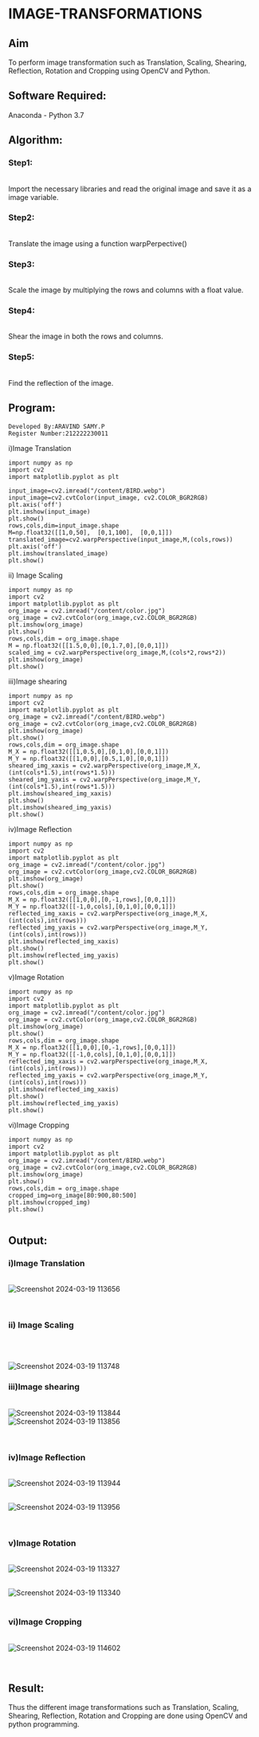 # IMAGE-TRANSFORMATIONS


## Aim
To perform image transformation such as Translation, Scaling, Shearing, Reflection, Rotation and Cropping using OpenCV and Python.

## Software Required:
Anaconda - Python 3.7

## Algorithm:
### Step1:
<br>Import the necessary libraries and read the original image and save it as a image variable.



### Step2:
<br>Translate the image using a function warpPerpective()



### Step3:
<br>Scale the image by multiplying the rows and columns with a float value.



### Step4:
<br>Shear the image in both the rows and columns.



### Step5:
<br>Find the reflection of the image.



## Program:
```
Developed By:ARAVIND SAMY.P
Register Number:212222230011
```
i)Image Translation

```
import numpy as np
import cv2
import matplotlib.pyplot as plt

input_image=cv2.imread("/content/BIRD.webp")
input_image=cv2.cvtColor(input_image, cv2.COLOR_BGR2RGB)
plt.axis('off')
plt.imshow(input_image)
plt.show()
rows,cols,dim=input_image.shape
M=np.float32([[1,0,50],  [0,1,100],  [0,0,1]])
translated_image=cv2.warpPerspective(input_image,M,(cols,rows))
plt.axis('off')
plt.imshow(translated_image)
plt.show()
```
ii) Image Scaling
```
import numpy as np
import cv2
import matplotlib.pyplot as plt
org_image = cv2.imread("/content/color.jpg")
org_image = cv2.cvtColor(org_image,cv2.COLOR_BGR2RGB)
plt.imshow(org_image)
plt.show()
rows,cols,dim = org_image.shape
M = np.float32([[1.5,0,0],[0,1.7,0],[0,0,1]])
scaled_img = cv2.warpPerspective(org_image,M,(cols*2,rows*2))
plt.imshow(org_image)
plt.show()
```


iii)Image shearing
```
import numpy as np
import cv2
import matplotlib.pyplot as plt
org_image = cv2.imread("/content/BIRD.webp")
org_image = cv2.cvtColor(org_image,cv2.COLOR_BGR2RGB)
plt.imshow(org_image)
plt.show()
rows,cols,dim = org_image.shape
M_X = np.float32([[1,0.5,0],[0,1,0],[0,0,1]])
M_Y = np.float32([[1,0,0],[0.5,1,0],[0,0,1]])
sheared_img_xaxis = cv2.warpPerspective(org_image,M_X,(int(cols*1.5),int(rows*1.5)))
sheared_img_yaxis = cv2.warpPerspective(org_image,M_Y,(int(cols*1.5),int(rows*1.5)))
plt.imshow(sheared_img_xaxis)
plt.show()
plt.imshow(sheared_img_yaxis)
plt.show()
```


iv)Image Reflection
```
import numpy as np
import cv2
import matplotlib.pyplot as plt
org_image = cv2.imread("/content/color.jpg")
org_image = cv2.cvtColor(org_image,cv2.COLOR_BGR2RGB)
plt.imshow(org_image)
plt.show()
rows,cols,dim = org_image.shape
M_X = np.float32([[1,0,0],[0,-1,rows],[0,0,1]])
M_Y = np.float32([[-1,0,cols],[0,1,0],[0,0,1]])
reflected_img_xaxis = cv2.warpPerspective(org_image,M_X,(int(cols),int(rows)))
reflected_img_yaxis = cv2.warpPerspective(org_image,M_Y,(int(cols),int(rows)))
plt.imshow(reflected_img_xaxis)
plt.show()
plt.imshow(reflected_img_yaxis)
plt.show()

```



v)Image Rotation
```
import numpy as np
import cv2
import matplotlib.pyplot as plt
org_image = cv2.imread("/content/color.jpg")
org_image = cv2.cvtColor(org_image,cv2.COLOR_BGR2RGB)
plt.imshow(org_image)
plt.show()
rows,cols,dim = org_image.shape
M_X = np.float32([[1,0,0],[0,-1,rows],[0,0,1]])
M_Y = np.float32([[-1,0,cols],[0,1,0],[0,0,1]])
reflected_img_xaxis = cv2.warpPerspective(org_image,M_X,(int(cols),int(rows)))
reflected_img_yaxis = cv2.warpPerspective(org_image,M_Y,(int(cols),int(rows)))
plt.imshow(reflected_img_xaxis)
plt.show()
plt.imshow(reflected_img_yaxis)
plt.show()
```



vi)Image Cropping

```
import numpy as np
import cv2
import matplotlib.pyplot as plt
org_image = cv2.imread("/content/BIRD.webp")
org_image = cv2.cvtColor(org_image,cv2.COLOR_BGR2RGB)
plt.imshow(org_image)
plt.show()
rows,cols,dim = org_image.shape
cropped_img=org_image[80:900,80:500]
plt.imshow(cropped_img)
plt.show()


```
## Output:
### i)Image Translation


<br>![Screenshot 2024-03-19 113656](https://github.com/Aravindsamy04/IMAGE-TRANSFORMATIONS/assets/113497037/28adcf8c-3554-4249-8bad-ba649d2693fe)

<br>

### ii) Image Scaling
<br>

<br>![Screenshot 2024-03-19 113748](https://github.com/Aravindsamy04/IMAGE-TRANSFORMATIONS/assets/113497037/b6bbb61f-c759-470c-86c4-cda0b9c4cc27)



### iii)Image shearing

<br>![Screenshot 2024-03-19 113844](https://github.com/Aravindsamy04/IMAGE-TRANSFORMATIONS/assets/113497037/157b95cd-fea1-4e71-9a21-89f7c9fb203b)
<br>![Screenshot 2024-03-19 113856](https://github.com/Aravindsamy04/IMAGE-TRANSFORMATIONS/assets/113497037/9d7817b7-dd48-4403-a1fd-6fe9d6baa6bc)

<br>


### iv)Image Reflection
<br>![Screenshot 2024-03-19 113944](https://github.com/Aravindsamy04/IMAGE-TRANSFORMATIONS/assets/113497037/2f4aa893-bcc4-4ddf-b69c-0afae06087bc)

<br>![Screenshot 2024-03-19 113956](https://github.com/Aravindsamy04/IMAGE-TRANSFORMATIONS/assets/113497037/4bb115d4-b866-4710-b0b1-e1c8be4ee3c5)

<br>


### v)Image Rotation
<br>![Screenshot 2024-03-19 113327](https://github.com/Aravindsamy04/IMAGE-TRANSFORMATIONS/assets/113497037/710574d6-4120-4ac3-a5b5-1af2ad9b4ed3)

<br>![Screenshot 2024-03-19 113340](https://github.com/Aravindsamy04/IMAGE-TRANSFORMATIONS/assets/113497037/2dd01d96-7561-46f0-85ac-2cbb8a08d70b)
<br>
<br>



### vi)Image Cropping
<br>![Screenshot 2024-03-19 114602](https://github.com/Aravindsamy04/IMAGE-TRANSFORMATIONS/assets/113497037/609b5886-f3bf-47ae-99ac-b1dbf78a3221)



<br>




## Result: 

Thus the different image transformations such as Translation, Scaling, Shearing, Reflection, Rotation and Cropping are done using OpenCV and python programming.
